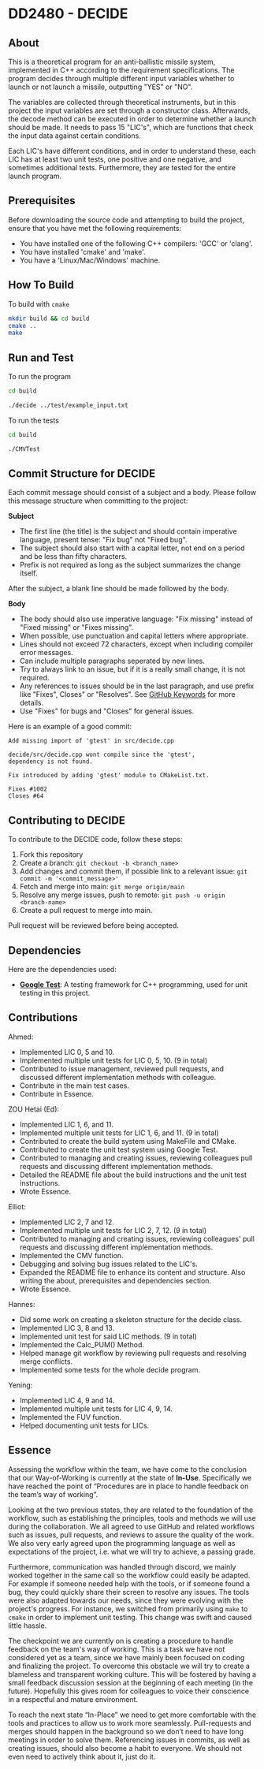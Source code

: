 # DD2480 - DECIDE

## About

This is a theoretical program for an anti-ballistic missile system, implemented in C++ according to the requirement specifications. The program decides through multiple different input variables whether to launch or not launch a missile, outputting "YES" or "NO".

The variables are collected through theoretical instruments, but in this project the input variables are set through a constructor class. Afterwards, the decode method can be executed in order to determine whether a launch should be made. It needs to pass 15 "LIC's", which are functions that check the input data against certain conditions.

Each LIC's have different conditions, and in order to understand these, each LIC has at least two unit tests, one positive and one negative, and sometimes additional tests. Furthermore, they are tested for the entire launch program.

## Prerequisites

Before downloading the source code and attempting to build the project, ensure that you have met the following requirements:

* You have installed one of the following C++ compilers: 'GCC' or 'clang'.
* You have installed 'cmake' and 'make'.
* You have a 'Linux/Mac/Windows' machine.

## How To Build

To build with `cmake`

```bash
mkdir build && cd build
cmake ..
make
```

## Run and Test

To run the program

```bash
cd build
```

```bash
./decide ../test/example_input.txt
```

To run the tests

```bash
cd build
```

```bash
./CMVTest
```

## Commit Structure for DECIDE

Each commit message should consist of a subject and a body. Please follow this message structure when committing to the project:

**Subject**
* The first line (the title) is the subject and should contain imperative language, present tense: "Fix bug" not "Fixed bug".
* The subject should also start with a capital letter, not end on a period and be less than fifty characters.
* Prefix is not required as long as the subject summarizes the change itself.

After the subject, a blank line should be made followed by the body.

**Body**
* The body should also use imperative language: "Fix missing" instead of "Fixed missing" or "Fixes missing".
* When possible, use punctuation and capital letters where appropriate.
* Lines should not exceed 72 characters, except when including compiler error messages.
* Can include multiple paragraphs seperated by new lines.
* Try to always link to an issue, but if it is a really small change, it is not required.
* Any references to issues should be in the last paragraph, and use prefix like "Fixes", Closes" or "Resolves". See [GitHub Keywords](https://docs.github.com/en/issues/tracking-your-work-with-issues/linking-a-pull-request-to-an-issue) for more details.
* Use "Fixes" for bugs and "Closes" for general issues.

Here is an example of a good commit:
```
Add missing import of 'gtest' in src/decide.cpp

decide/src/decide.cpp wont compile since the 'gtest',
dependency is not found.

Fix introduced by adding 'gtest' module to CMakeList.txt.

Fixes #1002
Closes #64
```

## Contributing to DECIDE

To contribute to the DECIDE code, follow these steps:

1. Fork this repository
2. Create a branch: `git checkout -b <branch_name>`
3. Add changes and commit them, if possible link to a relevant issue: `git commit -m '<commit_message>'`
4. Fetch and merge into main: `git merge origin/main`
5. Resolve any merge issues, push to remote: `git push -u origin <branch-name>`
6. Create a pull request to merge into main.

Pull request will be reviewed before being accepted.

## Dependencies

Here are the dependencies used:

* [**Google Test**](https://google.github.io/googletest/primer.html): A testing framework for C++ programming, used for unit testing in this project.

## Contributions

Ahmed:

* Implemented LIC 0, 5 and 10.
* Implemented multiple unit tests for LIC 0, 5, 10. (9 in total)
* Contributed to issue management, reviewed pull requests, and discussed different implementation methods with colleague.
* Contribute in the main test cases.
* Contribute in Essence.

ZOU Hetai (Ed):

* Implemented LIC 1, 6, and 11.
* Implemented multiple unit tests for LIC 1, 6, and 11. (9 in total)
* Contributed to create the build system using MakeFile and CMake.
* Contributed to create the unit test system using Google Test.
* Contributed to managing and creating issues, reviewing colleagues pull requests and discussing different implementation methods.
* Detailed the README file about the build instructions and the unit test instructions.
* Wrote Essence.

Elliot:

* Implemented LIC 2, 7 and 12.
* Implemented multiple unit tests for LIC 2, 7, 12. (9 in total)
* Contributed to managing and creating issues, reviewing colleagues' pull requests and discussing different implementation methods.
* Implemented the CMV function.
* Debugging and solving bug issues related to the LIC's.
* Expanded the README file to enhance its content and structure. Also writing the about, prerequisites and dependencies section.
* Wrote Essence.

Hannes:
* Did some work on creating a skeleton structure for the decide class.
* Implemented LIC 3, 8 and 13.
* Implemented unit test for said LIC methods. (9 in total)
* Implemented the Calc_PUM() Method.
* Helped manage git workflow by reviewing pull requests and resolving merge conflicts.
* Implemented some tests for the whole decide program. 

Yening:

* Implemented LIC 4, 9 and 14.
* Implemented multiple unit tests for LIC 4, 9, 14.
* Implemented the FUV function.
* Helped documenting unit tests for LICs.

## Essence

Assessing the workflow within the team, we have come to the conclusion that our Way-of-Working is currently at the state of **In-Use**. Specifically we have reached the point of “Procedures are in place to handle feedback on the team’s way of working”. 

Looking at the two previous states, they are related to the foundation of the workflow, such as establishing the principles, tools and methods we will use during the collaboration. We all agreed to use GitHub and related workflows such as issues, pull requests, and reviews to assure the quality of the work. We also very early agreed upon the programming language as well as expectations of the project, i.e. what we will try to achieve, a passing grade. 

Furthermore, communication was handled through discord, we mainly worked together in the same call so the workflow could easily be adapted. For example if someone needed help with the tools, or if someone found a bug, they could quickly share their screen to resolve any issues. The tools were also adapted towards our needs, since they were evolving with the project's progress. For instance, we switched from primarily using `make` to `cmake` in order to implement unit testing. This change was swift and caused little hassle.

The checkpoint we are currently on is creating a procedure to handle feedback on the team's way of working. This is a task we have not considered yet as a team, since we have mainly been focused on coding and finalizing the project. To overcome this obstacle we will try to create a blameless and transparent working culture. This will be fostered by having a small feedback discussion session at the beginning of each meeting (in the future). Hopefully this gives room for colleagues to voice their conscience in a respectful and mature environment.

To reach the next state “In-Place” we need to get more comfortable with the tools and practices to allow us to work more seamlessly. Pull-requests and merges should happen in the background so we don’t need to have long meetings in order to solve them. Referencing issues in commits, as well as creating issues, should also become a habit to everyone. We should not even need to actively think about it, just do it.
